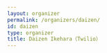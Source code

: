 ```yaml
---
layout: organizer
permalink: /organizers/daizen/
id: daizen
type: organizer
title: Daizen Ikehara（Twilio）
---
```

